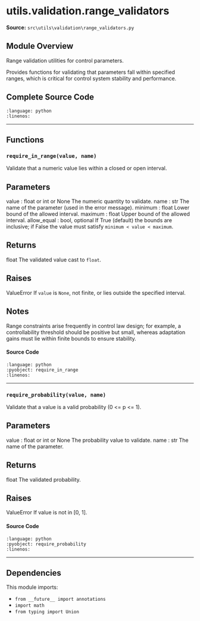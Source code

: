 # utils.validation.range_validators

**Source:** `src\utils\validation\range_validators.py`

## Module Overview

Range validation utilities for control parameters.

Provides functions for validating that parameters fall within specified ranges,
which is critical for control system stability and performance.

## Complete Source Code

```{literalinclude} ../../../src/utils/validation/range_validators.py
:language: python
:linenos:
```

---

## Functions

### `require_in_range(value, name)`

Validate that a numeric value lies within a closed or open interval.

Parameters
----------
value : float or int or None
    The numeric quantity to validate.
name : str
    The name of the parameter (used in the error message).
minimum : float
    Lower bound of the allowed interval.
maximum : float
    Upper bound of the allowed interval.
allow_equal : bool, optional
    If True (default) the bounds are inclusive; if False the value
    must satisfy ``minimum < value < maximum``.

Returns
-------
float
    The validated value cast to ``float``.

Raises
------
ValueError
    If ``value`` is ``None``, not finite, or lies outside the
    specified interval.

Notes
-----
Range constraints arise frequently in control law design; for
example, a controllability threshold should be positive but small,
whereas adaptation gains must lie within finite bounds to ensure stability.

#### Source Code

```{literalinclude} ../../../src/utils/validation/range_validators.py
:language: python
:pyobject: require_in_range
:linenos:
```

---

### `require_probability(value, name)`

Validate that a value is a valid probability (0 <= p <= 1).

Parameters
----------
value : float or int or None
    The probability value to validate.
name : str
    The name of the parameter.

Returns
-------
float
    The validated probability.

Raises
------
ValueError
    If value is not in [0, 1].

#### Source Code

```{literalinclude} ../../../src/utils/validation/range_validators.py
:language: python
:pyobject: require_probability
:linenos:
```

---

## Dependencies

This module imports:

- `from __future__ import annotations`
- `import math`
- `from typing import Union`
